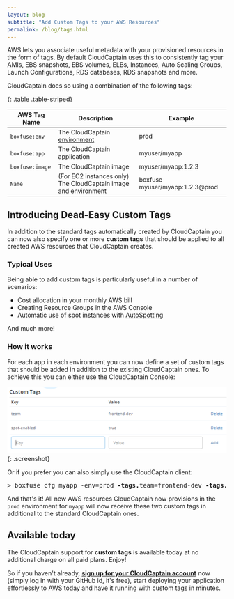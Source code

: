 ```yaml
---
layout: blog
subtitle: "Add Custom Tags to your AWS Resources"
permalink: /blog/tags.html
---
```

AWS lets you associate useful metadata with your provisioned resources in the form of tags. By default CloudCaptain uses
this to consistently tag your AMIs, EBS snapshots, EBS volumes, ELBs, Instances, Auto Scaling Groups, 
Launch Configurations, RDS databases, RDS snapshots and more.
 
CloudCaptain does so using a combination of the following tags:

{: .table .table-striped}

AWS Tag Name | Description | Example
------------ | ----------- | -------
`boxfuse:env` | The CloudCaptain [environment](/docs/environments) | prod
`boxfuse:app` | The CloudCaptain application | myuser/myapp
`boxfuse:image` | The CloudCaptain image | myuser/myapp:1.2.3
`Name` | (For EC2 instances only) The CloudCaptain image and environment | boxfuse myuser/myapp:1.2.3@prod

## Introducing Dead-Easy Custom Tags

In addition to the standard tags automatically created by CloudCaptain you can now also specify one or more **custom tags**
that should be applied to all created AWS resources that CloudCaptain creates.

### Typical Uses 

Being able to add custom tags is particularly useful in a number of scenarios:
 
- Cost allocation in your monthly AWS bill
- Creating Resource Groups in the AWS Console
- Automatic use of spot instances with [AutoSpotting](https://github.com/cristim/autospotting)

And much more!

### How it works

For each app in each environment you can now define a set of custom tags that should be added in addition to the
existing CloudCaptain ones. To achieve this you can either use the CloudCaptain Console:

![AWS Console](/assets/posts/tags/tags.png){: .screenshot}

Or if you prefer you can also simply use the CloudCaptain client:

<pre class="console"><span>&gt;</span> boxfuse cfg myapp -env=prod <strong>-tags.</strong>team=frontend-dev <strong>-tags.</strong>spot-enabled=true</pre>

And that's it! All new AWS resources CloudCaptain now provisions in the `prod` environment for `myapp` will now receive these
two custom tags in additional to the standard CloudCaptain ones.

## Available today

The CloudCaptain support for **custom tags** is available today at no additional charge on all paid plans. Enjoy!

So if you haven't already,
[**sign up for your CloudCaptain account**](https://console.cloudcaptain.sh) now (simply log in with your GitHub id, it's free),
start deploying your application effortlessly to AWS today and have it running with custom tags in minutes.